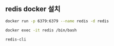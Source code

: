 ## redis docker 설치

```sh
docker run -p 6379:6379 --name redis -d redis

docker exec -it redis /bin/bash

redis-cli


```
